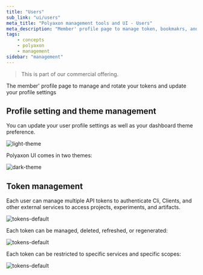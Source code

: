 ```yaml
---
title: "Users"
sub_link: "ui/users"
meta_title: "Polyaxon management tools and UI - Users"
meta_description: "Member' profile page to manage token, bookmakrs, and profile settings."
tags:
    - concepts
    - polyaxon
    - management
sidebar: "management"
---
```


<blockquote class="commercial">This is part of our commercial offering.</blockquote>

The member' profile page to manage and rotate your tokens and update your profile settings

## Profile setting and theme management

You can update your user profile settings as well as your dashboard theme preference.

![light-theme](../../../../content/images/dashboard/users/light-theme.png)

Polyaxon UI comes in two themes:

![dark-theme](../../../../content/images/dashboard/users/dark-theme.png)

## Token management

Each user can manage multiple API tokens to authenticate Cli, Clients, and other external services to access projects, experiments, and artifacts.

![tokens-default](../../../../content/images/dashboard/users/tokens-default.png)

Each token can be managed, deleted, refreshed, or regenerated:

![tokens-default](../../../../content/images/dashboard/users/tokens-management.png)

Each token can be restricted to specific services and specific scopes:

![tokens-default](../../../../content/images/dashboard/users/tokens-scope.png)
